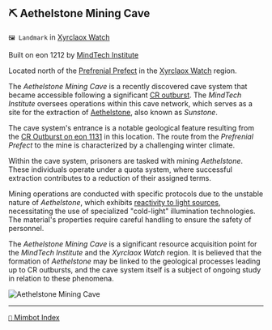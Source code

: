 ## ⛏️ Aethelstone Mining Cave

`🖼️ Landmark` in [Xyrclaox Watch](<https://zeithalt.github.io/r/xyrclaox_watch>)

Built on eon 1212 by [MindTech Institute](<https://zeithalt.github.io/r/mindtech_institute>)

Located north of the [Prefrenial Prefect](<https://zeithalt.github.io/r/prefrenial_prefect.html>) in the [Xyrclaox Watch](<https://zeithalt.github.io/r/xyrclaox_watch.html>) region.

The _Aethelstone Mining Cave_ is a recently discovered cave system that became accessible following a significant [CR outburst](<https://zeithalt.github.io/r/corruption.html>). The _MindTech Institute_ oversees operations within this cave network, which serves as a site for the extraction of [Aethelstone](<https://zeithalt.github.io/r/aethelstone.html>), also known as _Sunstone_.

The cave system's entrance is a notable geological feature resulting from the [CR Outburst on eon 1131](<https://zeithalt.github.io/t/#eon1131>) in this location. The route from the _Prefrenial Prefect_ to the mine is characterized by a challenging winter climate.

Within the cave system, prisoners are tasked with mining _Aethelstone_. These individuals operate under a quota system, where successful extraction contributes to a reduction of their assigned terms.

Mining operations are conducted with specific protocols due to the unstable nature of _Aethelstone_, which exhibits [reactivity to light sources](<https://zeithalt.github.io/r/aethelstone.html>), necessitating the use of specialized "cold-light" illumination technologies. The material's properties require careful handling to ensure the safety of personnel.

The _Aethelstone Mining Cave_ is a significant resource acquisition point for the _MindTech Institute_ and the _Xyrclaox Watch_ region. It is believed that the formation of _Aethelstone_ may be linked to the geological processes leading up to CR outbursts, and the cave system itself is a subject of ongoing study in relation to these phenomena.

![Aethelstone Mining Cave](https://zeithalt.github.io/r/i/aethelstone_mining_cave.png)

-----
[`📑` Mimbot Index](<https://zeithalt.github.io/r/#3330>)
<!---
-->